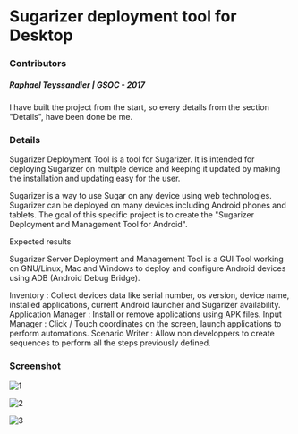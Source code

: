# Sugarizer deployment tool for Desktop

### Contributors

##### Raphael Teyssandier | GSOC - 2017

I have built the project from the start, so every details from the section "Details", have been done be me.

### Details

Sugarizer Deployment Tool is a tool for Sugarizer. It is intended for deploying Sugarizer on multiple device and keeping it updated by making the installation and updating easy for the user.

Sugarizer is a way to use Sugar on any device using web technologies. Sugarizer can be deployed on many devices including Android phones and tablets. The goal of this specific project is to create the "Sugarizer Deployment and Management Tool for Android".

Expected results

Sugarizer Server Deployment and Management Tool is a GUI Tool working on GNU/Linux, Mac and Windows to deploy and configure Android devices using ADB (Android Debug Bridge).

Inventory : Collect devices data like serial number, os version, device name, installed applications, current Android launcher and Sugarizer availability.
Application Manager : Install or remove applications using APK files.
Input Manager : Click / Touch coordinates on the screen, launch applications to perform automations.
Scenario Writer : Allow non developpers to create sequences to perform all the steps previously defined.

### Screenshot

![1](https://i.gyazo.com/bd2017b8f02426e8d2a85745d94829f4.png)

![2](https://i.gyazo.com/07639bc85c7c9bf87a2a0bac30b1c114.png)

![3](https://i.gyazo.com/cc88f0a55be0c9551c3a42313d3dad11.png)

